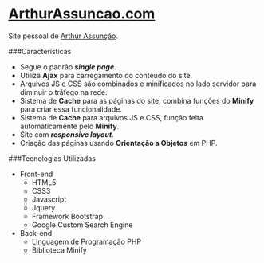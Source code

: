[ArthurAssuncao.com](http://arthurassuncao.com)
===================

Site pessoal de [Arthur Assunção](http://arthurassuncao.com).

###Características
* Segue o padrão ***single page***.
* Utiliza **Ajax** para carregamento do conteúdo do site.
* Arquivos JS e CSS são combinados e minificados no lado servidor para diminuir o tráfego na rede.
* Sistema de **Cache** para as páginas do site, combina funções do **Minify** para criar essa funcionalidade.
* Sistema de **Cache** para arquivos JS e CSS, função feita automaticamente pelo **Minify**.
* Site com ***responsive layout***.
* Criação das páginas usando **Orientação a Objetos** em PHP.

###Tecnologias Utilizadas
* Front-end
  * HTML5
  * CSS3
  * Javascript
  * Jquery
  * Framework Bootstrap
  * Google Custom Search Engine
* Back-end
  * Linguagem de Programação PHP
  * Biblioteca Minify

